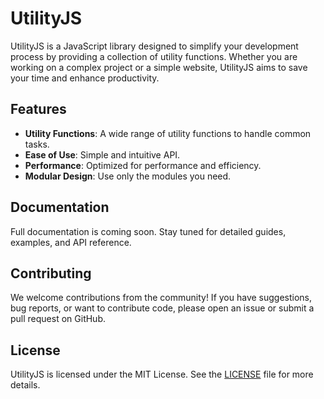 # UtilityJS

UtilityJS is a JavaScript library designed to simplify your development process by providing a collection of utility functions. Whether you are working on a complex project or a simple website, UtilityJS aims to save your time and enhance productivity.

## Features

- **Utility Functions**: A wide range of utility functions to handle common tasks.
- **Ease of Use**: Simple and intuitive API.
- **Performance**: Optimized for performance and efficiency.
- **Modular Design**: Use only the modules you need.

## Documentation

Full documentation is coming soon. Stay tuned for detailed guides, examples, and API reference.

## Contributing

We welcome contributions from the community! If you have suggestions, bug reports, or want to contribute code, please open an issue or submit a pull request on GitHub.

## License

UtilityJS is licensed under the MIT License. See the [LICENSE](LICENSE) file for more details.